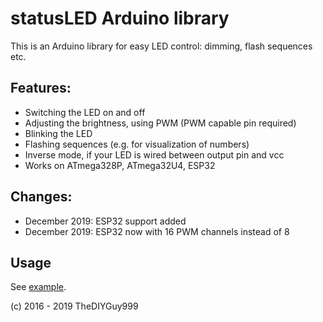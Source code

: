 # statusLED Arduino library

This is an Arduino library for easy LED control: dimming, flash sequences etc.

## Features:
- Switching the LED on and off
- Adjusting the brightness, using PWM (PWM capable pin required)
- Blinking the LED
- Flashing sequences (e.g. for visualization of numbers)
- Inverse mode, if your LED is wired between output pin and vcc
- Works on ATmega328P, ATmega32U4, ESP32

## Changes:
- December 2019: ESP32 support added
- December 2019: ESP32 now with 16 PWM channels instead of 8

## Usage

See [example](https://github.com/TheDIYGuy999/statusLED/blob/master/examples/statusLED/statusLED.ino).

(c) 2016 - 2019 TheDIYGuy999
